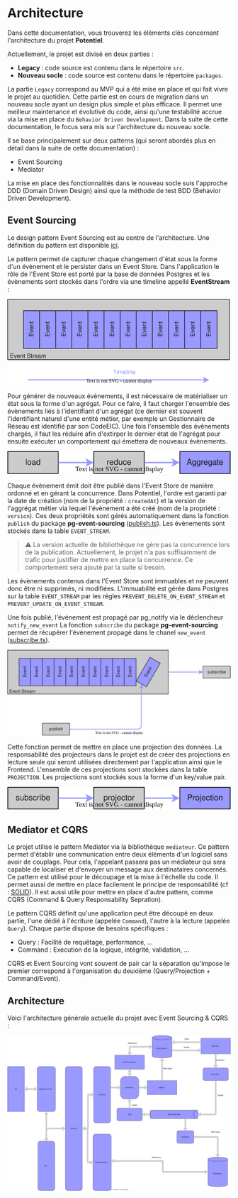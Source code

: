 # Architecture

Dans cette documentation, vous trouverez les éléments clés concernant l'architecture du projet **Potentiel**.

Actuellement, le projet est divisé en deux parties :
- **Legacy** : code source est contenu dans le répertoire `src`.
- **Nouveau socle** : code source est contenu dans le répertoire `packages`.

La partie `Legacy` correspond au MVP qui a été mise en place et qui fait vivre le projet au quotidien. Cette partie est en cours de migration dans un nouveau socle ayant un design plus simple et plus efficace. Il permet une meilleur maintenance et évolutivé du code, ainsi qu'une testabilité accrue via la mise en place du `Behavior Driven Development`. Dans la suite de cette documentation, le focus sera mis sur l'architecture du nouveau socle.

Il se base principalement sur deux patterns (qui seront abordés plus en détail dans la suite de cette documentation) :
- Event Sourcing
- Mediator

La mise en place des fonctionnalités dans le nouveau socle suis l'approche DDD (Domain Driven Design) ainsi que la méthode de test BDD (Behavior Driven Development).

## Event Sourcing

Le design pattern Event Sourcing est au centre de l'architecture. Une définition du pattern est disponible [ici](https://fr.wikipedia.org/wiki/Architecture_orient%C3%A9e_%C3%A9v%C3%A9nements).

Le pattern permet de capturer chaque changement d'état sous la forme d'un évènement et le persister dans un Event Store. Dans l'application le rôle de l'Event Store est porté par la base de données Postgres et les évènements sont stockés dans l'ordre via une timeline appellé **EventStream** :

![EventStream](diagrams/event-stream.drawio.svg)

Pour générer de nouveaux évènements, il est nécessaire de matérialiser un état sous la forme d'un agrégat. Pour ce faire, il faut charger l'ensemble des évènements liés à l'identifiant d'un agrégat (ce dernier est souvent l'identifiant naturel d'une entité métier, par exemple un Gestionnaire de Réseau est identifié par son CodeEIC). Une fois l'ensemble des évènements chargés, il faut les réduire afin d'extirper le dernier état de l'agrégat pour ensuite exécuter un comportement qui émettera de nouveaux évènements.

![EventStream-Projection](diagrams/event-stream-load.drawio.svg)

Chaque évènement émit doit être publié dans l'Event Store de manière ordonné et en gérant la concurrence. Dans Potentiel, l'ordre est garanti par la date de création (nom de la propriété : `createdAt`) et la version de l'aggrégat métier via lequel l'évènement a été créé (nom de la propriété : `version`). Ces deux propriétés sont gérés automatiquement dans la fonction `publish` du package **pg-event-sourcing** ([publish.ts](../../packages/libraries/pg-event-sourcing/src/publish.ts)). Les évènements sont stockés dans la table `EVENT_STREAM`.

> ⚠️ La version actuelle de bibliothèque ne gère pas la concurrence lors de la publication. Actuellement, le projet n'a pas suffisamment de trafic pour justifier de mettre en place la concurrence. Ce comportement sera ajouté par la suite si besoin.

Les évènements contenus dans l'Event Store sont immuables et ne peuvent donc être ni supprimés, ni modifiées. L'immuabilité est gérée dans Postgres sur la table `EVENT_STREAM` par les régles `PREVENT_DELETE_ON_EVENT_STREAM` et `PREVENT_UPDATE_ON_EVENT_STREAM`.

Une fois publié, l'évènement est propagé par pg_notify via le déclencheur `notify_new_event` La fonction `subscribe` du package **pg-event-sourcing** permet de récupérer l'évènement propagé dans le chanel `new_event` ([subscribe.ts](../../packages/libraries/pg-event-sourcing/src/subscribe.ts)).

![EventStream-Subscribe](diagrams/event-stream-subscribe.drawio.svg)

Cette fonction permet de mettre en place une projection des données. La responsabilité des projecteurs dans le projet est de créer des projections en lecture seule qui seront utilisées directement par l'application ainsi que le Frontend. L'ensemble de ces projections sont stockées dans la table `PROJECTION`. Les projections sont stockés sous la forme d'un key/value pair.

![EventStream-Projection](diagrams/event-stream-projection.drawio.svg)

## Mediator et CQRS

Le projet utilise le pattern Mediator via la bibliothèque `mediateur`. Ce pattern permet d'établir une communication entre deux éléments d'un logiciel sans avoir de couplage. Pour cela, l'appelant passera pas un médiateur qui sera capable de localiser et d'envoyer un message aux destinataires concernés. Ce pattern est utilisé pour le découpage et la mise à l'échelle du code. Il permet aussi de mettre en place facilement le principe de responsabilité (cf : [SOLID](https://en.wikipedia.org/wiki/SOLID)). Il est aussi utile pour mettre en place d'autre pattern, comme CQRS (Command & Query Responsability Sepration).

Le pattern CQRS définit qu'une application peut être découpé en deux partie, l'une dédié à l'écriture (appelée `Command`), l'autre à la lecture (appelée `Query`). Chaque partie dispose de besoins spécifiques :
- Query : Facilité de requêtage, performance, ...
- Command : Execution de la logique, intégrité, validation, ...

CQRS et Event Sourcing vont souvent de pair car la séparation qu'impose le premier correspond à l'organisation du deuxième (Query/Projection + Command/Event).

## Architecture

Voici l'architecture générale actuelle du projet avec Event Sourcing & CQRS :

![Architecture](diagrams/architecture.drawio.svg)